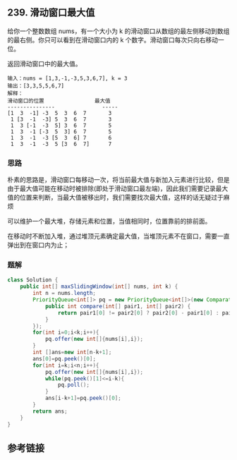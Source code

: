 ## 239. 滑动窗口最大值
给你一个整数数组 nums，有一个大小为 k 的滑动窗口从数组的最左侧移动到数组的最右侧。你只可以看到在滑动窗口内的 k 个数字。滑动窗口每次只向右移动一位。

返回滑动窗口中的最大值。

```
输入：nums = [1,3,-1,-3,5,3,6,7], k = 3
输出：[3,3,5,5,6,7]
解释：
滑动窗口的位置                最大值
---------------               -----
[1  3  -1] -3  5  3  6  7       3
 1 [3  -1  -3] 5  3  6  7       3
 1  3 [-1  -3  5] 3  6  7       5
 1  3  -1 [-3  5  3] 6  7       5
 1  3  -1  -3 [5  3  6] 7       6
 1  3  -1  -3  5 [3  6  7]      7

```
### 思路
朴素的思路是，滑动窗口每移动一次，将当前最大值与新加入元素进行比较，但是由于最大值可能在移动时被排除(即处于滑动窗口最左端)，因此我们需要记录最大值的位置来判断，当最大值被移出时，我们需要找次最大值，这样的话无疑过于麻烦

可以维护一个最大堆，存储元素和位置，当值相同时，位置靠前的排前面。

在移动时不断加入堆，通过堆顶元素确定最大值，当堆顶元素不在窗口，需要一直弹出到在窗口内为止；
### 题解
```java
class Solution {
    public int[] maxSlidingWindow(int[] nums, int k) {
        int n = nums.length;
        PriorityQueue<int[]> pq = new PriorityQueue<int[]>(new Comparator<int[]>() {
            public int compare(int[] pair1, int[] pair2) {
                return pair1[0] != pair2[0] ? pair2[0] - pair1[0] : pair2[1] - pair1[1];//若值相同，按序号排序
            }
        });
        for(int i=0;i<k;i++){
            pq.offer(new int[]{nums[i],i});
        }
        int []ans=new int[n-k+1];
        ans[0]=pq.peek()[0];
        for(int i=k;i<n;i++){
            pq.offer(new int[]{nums[i],i});
            while(pq.peek()[1]<=i-k){
                pq.poll();
            }
            ans[i-k+1]=pq.peek()[0];
        }
        return ans;
    }
}
```
## 参考链接